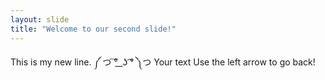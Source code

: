 ```yaml
---
layout: slide
title: "Welcome to our second slide!"
---
```

This is my new line. ༼ つ ͠° ͟ ͟ʖ ͡° ༽つ
Your text
Use the left arrow to go back!
